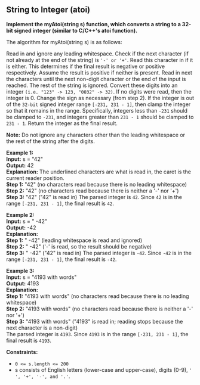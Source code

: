 ## String to Integer (atoi)
**Implement the myAtoi(string s) function, which converts a string to a 32-bit signed integer (similar to C/C++'s atoi function).**

The algorithm for myAtoi(string s) is as follows:

Read in and ignore any leading whitespace.
Check if the next character (if not already at the end of the string) is `'-' or '+'`. Read this character in if it is either. This determines if the final result is negative or positive respectively. Assume the result is positive if neither is present.
Read in next the characters until the next non-digit character or the end of the input is reached. The rest of the string is ignored.
Convert these digits into an integer `(i.e. "123" -> 123, "0032" -> 32)`. If no digits were read, then the integer is 0. Change the sign as necessary (from step 2).
If the integer is out of the `32-bit` signed integer range `[-231, 231 - 1]`, then clamp the integer so that it remains in the range. Specifically, integers less than `-231` should be clamped to `-231`, and integers greater than `231 - 1` should be clamped to `231 - 1`.
Return the integer as the final result.  

**Note:**
Do not ignore any characters other than the leading whitespace or the rest of the string after the digits.
 

**Example 1:**  
**Input:** s = "42"  
**Output:** 42  
**Explanation:** The underlined characters are what is read in, the caret is the current reader position.  
**Step 1:** "42" (no characters read because there is no leading whitespace)  
**Step 2:** "42" (no characters read because there is neither a '-' nor '+')  
**Step 3:** "42" ("42" is read in)
The parsed integer is `42`.
Since `42` is in the range `[-231, 231 - 1]`, the final result is `42`.

**Example 2:**  
**Input:** s = "   -42"  
**Output:** -42  
**Explanation:**  
**Step 1:** "   -42" (leading whitespace is read and ignored)  
**Step 2:** "   -42" ('-' is read, so the result should be negative)  
**Step 3:** "   -42" ("42" is read in) 
The parsed integer is `-42`.
Since `-42` is in the range `[-231, 231 - 1]`, the final result is `-42`.

**Example 3:**  
**Input:** s = "4193 with words"  
**Output:** 4193  
**Explanation:**  
**Step 1:** "4193 with words" (no characters read because there is no leading whitespace)  
**Step 2:** "4193 with words" (no characters read because there is neither a '-' nor '+')  
**Step 3:** "4193 with words" ("4193" is read in; reading stops because the next character is a non-digit)  
The parsed integer is `4193`.
Since `4193` is in the range `[-231, 231 - 1]`, the final result is `4193`.
 
 
**Constraints:** 

- `0 <= s.length <= 200`
- s consists of English letters (lower-case and upper-case), digits (0-9), `' ', '+', '-', and '.'`.
